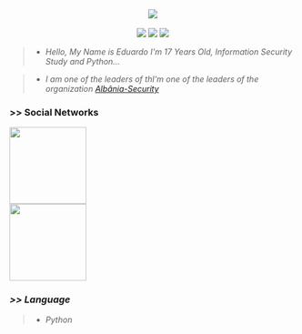 <center>
        <img src=https://i.pinimg.com/originals/e4/26/70/e426702edf874b181aced1e2fa5c6cde.gif>
</center>
<br>
<center>
        <img src=https://komarev.com/ghpvc/?username=lacostehype>
        <img src=https://img.shields.io/github/followers/lacostehype.svg?style=social&label=Follow&maxAge=2592000>
        <img src=https://img.shields.io/github/stars/lacostehype.svg>
</center>
<blockquote>
        <ul>
                <li><em>Hello, My Name is Eduardo I'm 17 Years Old, Information Security Study and Python...</em></li>
        </ul>
</blockquote>
<blockquote>
        <ul>
                <li><em>I am one of the leaders of thI'm one of the leaders of the organization <a href="https://chat.whatsapp.com/KOXdTEUngtTFrB47VoCnma">Albânia-Security</a></em></li>
        </ul>
</blockquote>

<h3>>> Social Networks</h3>
<a href="https://wa.me/5511959228439"><img width=135 src="https://img.shields.io/badge/WhatsApp-25D366?style=for-the-badge&logo=whatsapp&logoColor=white"></a><br/>
<a href="https://t.me/lacostehype"><b><em><img width=135 src="https://img.shields.io/badge/Telegram-2CA5E0?style=for-the-badge&logo=telegram&logoColor=white"></em></b></a>

<h3><em> >> Language </em></h3>

<blockquote>
        <ul>
                <li><em>Python</em></li>
        </ul>
</blockquote>
